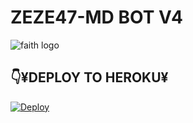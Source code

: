 # ZEZE47-MD BOT V4

<img alt="faith logo"  src="https://i.imgur.com/VwloR6v.jpeg">
  </a>
</p>


## 👇¥DEPLOY TO HEROKU¥

[![Deploy](https://www.herokucdn.com/deploy/button.svg)](https://heroku.com/deploy?template=https://github.com/humphreymbise/Queen_FAITH47-MD-v4)
